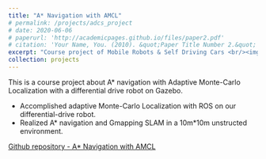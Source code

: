 ```yaml
---
title: "A* Navigation with AMCL"
# permalink: /projects/adcs_project
# date: 2020-06-06
# paperurl: 'http://academicpages.github.io/files/paper2.pdf'
# citation: 'Your Name, You. (2010). &quot;Paper Title Number 2.&quot; <i>Journal 1</i>. 1(2).'
excerpt: "Course project of Mobile Robots & Self Driving Cars <br/><img src='/images/ADCS_project.PNG'>"
collection: projects
---
```

<!-- Todo: revise the image. -->
This is a course project about A* navigation with Adaptive Monte-Carlo Localization with a differential drive robot on Gazebo.

* Accomplished adaptive Monte-Carlo Localization with ROS on our differential-drive robot.
* Realized A* navigation and Gmapping SLAM in a 10m*10m unstructed environment. 

[Github repository - A* Navigation with AMCL](https://github.com/GoroYeh56/lab3_A_star)

